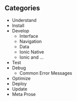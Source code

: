 ## Categories

- Understand
- Install
- Develop
  - Interface
  - Navigation
  - Data
  - Ionic Native
  - Ionic and ...
- Test
- Debug
  - Common Error Messages
- Optimize
- Deploy
- Update
- Meta
Prose
